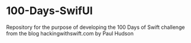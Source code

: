 # 100-Days-SwifUI
Repository for the purpose of developing the 100 Days of Swift challenge from the  blog hackingwithswift.com by Paul Hudson
